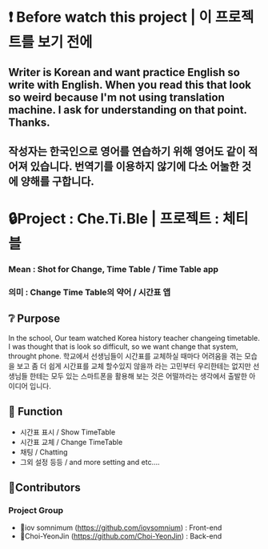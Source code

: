 # ❗ Before watch this project | 이 프로젝트를 보기 전에
## Writer is Korean and want practice English so write with English. When you read this that look so weird because I'm not using translation machine. I ask for understanding on that point. Thanks.
## 작성자는 한국인으로 영어를 연습하기 위해 영어도 같이 적어져 있습니다. 번역기를 이용하지 않기에 다소 어눌한 것에 양해를 구합니다.

# 🔒Project : Che.Ti.Ble | 프로젝트 : 체티블
### Mean : Shot for Change, Time Table / Time Table app
### 의미 : Change Time Table의 약어 / 시간표 앱

## ❔ Purpose
In the school, Our team watched Korea history teacher changeing timetable. I was thought that is look so difficult, so we want change that system, throught phone.
학교에서 선생님들이 시간표를 교체하실 때마다 어려움을 겪는 모습을 보고 좀 더 쉽게 시간표를 교체 할수있지 않을까 라는 고민부터 우리한테는 없지만 선생님들 한테는 모두 있는 스마트폰을 활용해 보는 것은 어떨까라는 생각에서 출발한 아이디어 입니다.
  

## 🎁 Function
- 시간표 표시 / Show TimeTable
- 시간표 교체 / Change TimeTable
- 채팅 / Chatting
- 그외 설정 등등 / and more setting and etc....


## 👏Contributors
### Project Group
- 🧑iov somnimum (https://github.com/iovsomnium) : Front-end
- 👩Choi-YeonJin (https://github.com/Choi-YeonJin) : Back-end 

